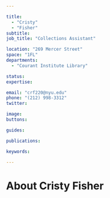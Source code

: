 ```yaml
---

title:
  - "Cristy"
  - "Fisher"
subtitle: 
job_title: "Collections Assistant"

location: "269 Mercer Street"
space: "1FL"
departments:
  - "Courant Institute Library"

status: 
expertise:

email: "crf220@nyu.edu"
phone: "(212) 998-3312"
twitter: 

image: 
buttons:

guides:

publications:

keywords:

---
```


# About Cristy Fisher


